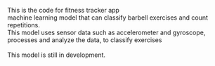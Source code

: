 This is the code for fitness tracker app<br>
machine learning model that can classify barbell exercises and count repetitions.<br>
This model uses sensor data such as accelerometer and gyroscope, processes and analyze the data, to classify exercises
<br>
<br>
This model is still in development.
